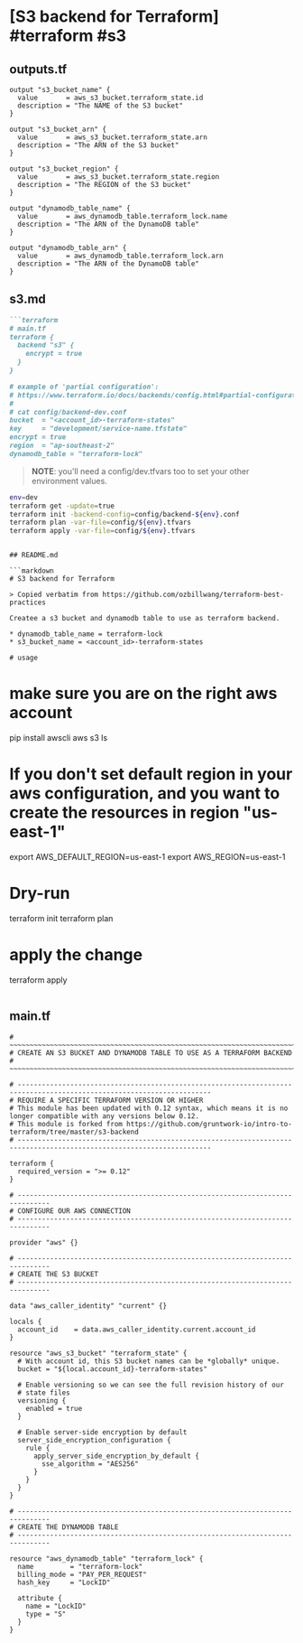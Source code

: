 # [S3 backend for Terraform] #terraform #s3

## outputs.tf

```hcl
output "s3_bucket_name" {
  value       = aws_s3_bucket.terraform_state.id
  description = "The NAME of the S3 bucket"
}

output "s3_bucket_arn" {
  value       = aws_s3_bucket.terraform_state.arn
  description = "The ARN of the S3 bucket"
}

output "s3_bucket_region" {
  value       = aws_s3_bucket.terraform_state.region
  description = "The REGION of the S3 bucket"
}

output "dynamodb_table_name" {
  value       = aws_dynamodb_table.terraform_lock.name
  description = "The ARN of the DynamoDB table"
}

output "dynamodb_table_arn" {
  value       = aws_dynamodb_table.terraform_lock.arn
  description = "The ARN of the DynamoDB table"
}
```

## s3.md

```markdown
```terraform
# main.tf
terraform {
  backend "s3" {
    encrypt = true
  }
}

# example of 'partial configuration':
# https://www.terraform.io/docs/backends/config.html#partial-configuration
#
# cat config/backend-dev.conf
bucket  = "<account_id>-terraform-states"
key     = "development/service-name.tfstate"
encrypt = true
region  = "ap-southeast-2"
dynamodb_table = "terraform-lock"
```

> **NOTE**: you'll need a config/dev.tfvars too to set your other environment values.

```bash
env=dev
terraform get -update=true
terraform init -backend-config=config/backend-${env}.conf
terraform plan -var-file=config/${env}.tfvars
terraform apply -var-file=config/${env}.tfvars
```
```

## README.md

```markdown
# S3 backend for Terraform

> Copied verbatim from https://github.com/ozbillwang/terraform-best-practices

Createe a s3 bucket and dynamodb table to use as terraform backend.

* dynamodb_table_name = terraform-lock
* s3_bucket_name = <account_id>-terraform-states

# usage

```
# make sure you are on the right aws account
pip install awscli
aws s3 ls

# If you don't set default region in your aws configuration, and you want to create the resources in region "us-east-1"
export AWS_DEFAULT_REGION=us-east-1
export AWS_REGION=us-east-1

# Dry-run
terraform init
terraform plan

# apply the change
terraform apply
```
```

## main.tf

```hcl
# ~~~~~~~~~~~~~~~~~~~~~~~~~~~~~~~~~~~~~~~~~~~~~~~~~~~~~~~~~~~~~~~~~~~~~~~~~~~~~~~~~~~~~~~~~~~~~~~~~~~~~~~~~~~~~~~~~~~~~
# CREATE AN S3 BUCKET AND DYNAMODB TABLE TO USE AS A TERRAFORM BACKEND
# ~~~~~~~~~~~~~~~~~~~~~~~~~~~~~~~~~~~~~~~~~~~~~~~~~~~~~~~~~~~~~~~~~~~~~~~~~~~~~~~~~~~~~~~~~~~~~~~~~~~~~~~~~~~~~~~~~~~~~

# ----------------------------------------------------------------------------------------------------------------------
# REQUIRE A SPECIFIC TERRAFORM VERSION OR HIGHER
# This module has been updated with 0.12 syntax, which means it is no longer compatible with any versions below 0.12.
# This module is forked from https://github.com/gruntwork-io/intro-to-terraform/tree/master/s3-backend
# ----------------------------------------------------------------------------------------------------------------------

terraform {
  required_version = ">= 0.12"
}

# ------------------------------------------------------------------------------
# CONFIGURE OUR AWS CONNECTION
# ------------------------------------------------------------------------------

provider "aws" {}

# ------------------------------------------------------------------------------
# CREATE THE S3 BUCKET
# ------------------------------------------------------------------------------

data "aws_caller_identity" "current" {}

locals {
  account_id    = data.aws_caller_identity.current.account_id
}

resource "aws_s3_bucket" "terraform_state" {
  # With account id, this S3 bucket names can be *globally* unique.
  bucket = "${local.account_id}-terraform-states"

  # Enable versioning so we can see the full revision history of our
  # state files
  versioning {
    enabled = true
  }

  # Enable server-side encryption by default
  server_side_encryption_configuration {
    rule {
      apply_server_side_encryption_by_default {
        sse_algorithm = "AES256"
      }
    }
  }
}

# ------------------------------------------------------------------------------
# CREATE THE DYNAMODB TABLE
# ------------------------------------------------------------------------------

resource "aws_dynamodb_table" "terraform_lock" {
  name         = "terraform-lock"
  billing_mode = "PAY_PER_REQUEST"
  hash_key     = "LockID"

  attribute {
    name = "LockID"
    type = "S"
  }
}
```


